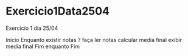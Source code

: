 # Exercicio1Data2504
Exercicio 1 dia 25/04

Inicio 
  Enquanto existir notas ? faça
    ler notas 
    calcular media final
    exibir media final
  Fim enquanto
Fim
  
